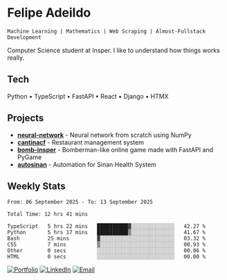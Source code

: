 # Felipe Adeildo

```
Machine Learning | Mathematics | Web Scraping | Almost-Fullstack Development
```

Computer Science student at Insper. I like to understand how things works really.

## Tech
Python • TypeScript • FastAPI • React • Django • HTMX

## Projects
- **[neural-network](https://github.com/felipeadeildo/neural-network)** - Neural network from scratch using NumPy
- **[cantinacf](https://github.com/felipeadeildo/cantinacf)** - Restaurant management system
- **[bomb-insper](https://github.com/insper-dev/bomb)** - Bomberman-like online game made with FastAPI and PyGame 
- **[autosinan](https://github.com/felipeadeildo/autosinan)** - Automation for Sinan Health System

## Weekly Stats
<!--START_SECTION:waka-->

```ansi
From: 06 September 2025 - To: 13 September 2025

Total Time: 12 hrs 41 mins

TypeScript   5 hrs 22 mins   ██████████▓░░░░░░░░░░░░░░   42.27 %
Python       5 hrs 17 mins   ██████████▒░░░░░░░░░░░░░░   41.67 %
Bash         25 mins         ▓░░░░░░░░░░░░░░░░░░░░░░░░   03.32 %
CSS          7 mins          ▒░░░░░░░░░░░░░░░░░░░░░░░░   00.93 %
Other        0 secs          ░░░░░░░░░░░░░░░░░░░░░░░░░   00.06 %
HTML         0 secs          ░░░░░░░░░░░░░░░░░░░░░░░░░   00.00 %
```

<!--END_SECTION:waka-->

[![Portfolio](https://img.shields.io/badge/felipeadeildo.com-FF6B6B?style=flat-square&logo=firefox&logoColor=white)](https://felipeadeildo.com)
[![LinkedIn](https://img.shields.io/badge/LinkedIn-0077B5?style=flat-square&logo=linkedin&logoColor=white)](https://linkedin.com/in/felipeadeildo)
[![Email](https://img.shields.io/badge/Email-D14836?style=flat-square&logo=gmail&logoColor=white)](mailto:contato@felipeadeildo.com)
